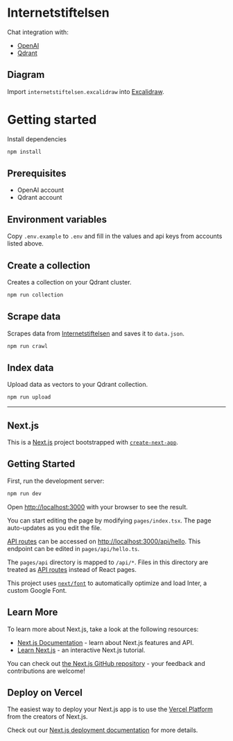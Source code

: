 # Internetstiftelsen

Chat integration with:

- [OpenAI](https://openai.com/)
- [Qdrant](https://qdrant.io/)

## Diagram

Import `internetstiftelsen.excalidraw` into [Excalidraw](https://excalidraw.com/).

# Getting started

Install dependencies

```bash
npm install
```

## Prerequisites

- OpenAI account
- Qdrant account

## Environment variables

Copy `.env.example` to `.env` and fill in the values and api keys from accounts listed above.

## Create a collection

Creates a collection on your Qdrant cluster.

```bash
npm run collection
```

## Scrape data

Scrapes data from [Internetstiftelsen](https://internetstiftelsen.se/) and saves it to `data.json`.

```bash
npm run crawl
```

## Index data

Upload data as vectors to your Qdrant collection.

```bash
npm run upload
```

---

## Next.js

This is a [Next.js](https://nextjs.org/) project bootstrapped with [`create-next-app`](https://github.com/vercel/next.js/tree/canary/packages/create-next-app).

## Getting Started

First, run the development server:

```bash
npm run dev
```

Open [http://localhost:3000](http://localhost:3000) with your browser to see the result.

You can start editing the page by modifying `pages/index.tsx`. The page auto-updates as you edit the file.

[API routes](https://nextjs.org/docs/api-routes/introduction) can be accessed on [http://localhost:3000/api/hello](http://localhost:3000/api/hello). This endpoint can be edited in `pages/api/hello.ts`.

The `pages/api` directory is mapped to `/api/*`. Files in this directory are treated as [API routes](https://nextjs.org/docs/api-routes/introduction) instead of React pages.

This project uses [`next/font`](https://nextjs.org/docs/basic-features/font-optimization) to automatically optimize and load Inter, a custom Google Font.

## Learn More

To learn more about Next.js, take a look at the following resources:

- [Next.js Documentation](https://nextjs.org/docs) - learn about Next.js features and API.
- [Learn Next.js](https://nextjs.org/learn) - an interactive Next.js tutorial.

You can check out [the Next.js GitHub repository](https://github.com/vercel/next.js/) - your feedback and contributions are welcome!

## Deploy on Vercel

The easiest way to deploy your Next.js app is to use the [Vercel Platform](https://vercel.com/new?utm_medium=default-template&filter=next.js&utm_source=create-next-app&utm_campaign=create-next-app-readme) from the creators of Next.js.

Check out our [Next.js deployment documentation](https://nextjs.org/docs/deployment) for more details.

